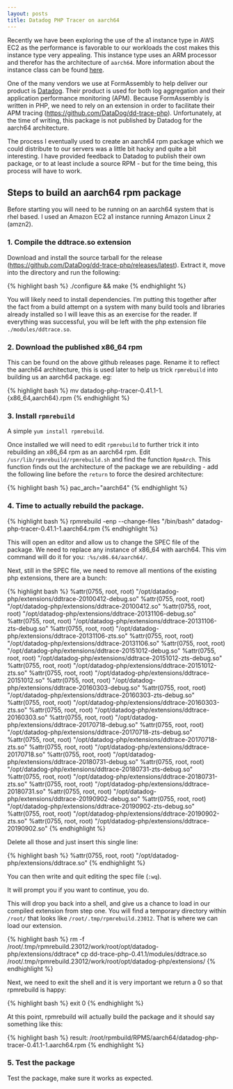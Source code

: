 ```yaml
---
layout: posts
title: Datadog PHP Tracer on aarch64
---
```


Recently we have been exploring the use of the a1 instance type in AWS EC2 as the performance is favorable to our workloads the cost makes this instance type very appealing. This instance type uses an ARM processor and therefor has the architecture of `aarch64`. More information about the instance class can be found <a href="https://aws.amazon.com/ec2/instance-types/a1/" target="_blank">here</a>.

One of the many vendors we use at FormAssembly to help deliver our product is <a href="https://www.datadoghq.com/" target="_blank">Datadog</a>. Their product is used for both log aggregation and their application performance monitoring (APM). Because FormAssembly is written in PHP, we need to rely on an extension in order to facilitate their APM tracing (<a href="https://github.com/DataDog/dd-trace-php" target="_blank">https://github.com/DataDog/dd-trace-php</a>). Unfortunately, at the time of writing, this package is not published by Datadog for the aarch64 architecture.

The process I eventually used to create an aarch64 rpm package which we could distribute to our servers was a little bit hacky and quite a bit interesting. I have provided feedback to Datadog to publish their own package, or to at least include a source RPM - but for the time being, this process will have to work.

## Steps to build an aarch64 rpm package

Before starting you will need to be running on an aarch64 system that is rhel based. I used an Amazon EC2 a1 instance running Amazon Linux 2 (amzn2).

### 1. Compile the ddtrace.so extension
Download and install the source tarball for the release (<a href="https://github.com/DataDog/dd-trace-php/releases/latest" target="_blank">https://github.com/DataDog/dd-trace-php/releases/latest</a>). Extract it, move into the directory and run the following:

{% highlight bash %}
./configure && make
{% endhighlight %}

You will likely need to install dependencies. I’m putting this together after the fact from a build attempt on a system with many build tools and libraries already installed so I will leave this as an exercise for the reader.
If everything was successful, you will be left with the php extension file `./modules/ddtrace.so`.

### 2. Download the published x86_64 rpm
This can be found on the above github releases page. Rename it to reflect the aarch64 architecture, this is used later to help us trick `rpmrebuild` into building us an aarch64 package. eg:

{% highlight bash %}
mv datadog-php-tracer-0.41.1-1.{x86_64,aarch64}.rpm
{% endhighlight %}

### 3. Install `rpmrebuild`
A simple `yum install rpmrebuild`.

Once installed we will need to edit `rpmrebuild` to further trick it into rebuilding an x86_64 rpm as an aarch64 rpm. Edit `/usr/lib/rpmrebuild/rpmrebuild.sh` and find the function `RpmArch`. This function finds out the architecture of the package we are rebuilding - add the following line before the `return` to force the desired architecture:


{% highlight bash %}
      pac_arch="aarch64"
{% endhighlight %}


### 4. Time to actually rebuild the package.

{% highlight bash %}
rpmrebuild -enp --change-files "/bin/bash" datadog-php-tracer-0.41.1-1.aarch64.rpm
{% endhighlight %}

This will open an editor and allow us to change the SPEC file of the package. We need to replace any instance of x86_64 with aarch64. This vim command will do it for you: `:%s/x86.64/aarch64/`.

Next, still in the SPEC file, we need to remove all mentions of the existing php extensions, there are a bunch:

{% highlight bash %}
%attr(0755, root, root) "/opt/datadog-php/extensions/ddtrace-20100412-debug.so"
%attr(0755, root, root) "/opt/datadog-php/extensions/ddtrace-20100412.so"
%attr(0755, root, root) "/opt/datadog-php/extensions/ddtrace-20131106-debug.so"
%attr(0755, root, root) "/opt/datadog-php/extensions/ddtrace-20131106-zts-debug.so"
%attr(0755, root, root) "/opt/datadog-php/extensions/ddtrace-20131106-zts.so"
%attr(0755, root, root) "/opt/datadog-php/extensions/ddtrace-20131106.so"
%attr(0755, root, root) "/opt/datadog-php/extensions/ddtrace-20151012-debug.so"
%attr(0755, root, root) "/opt/datadog-php/extensions/ddtrace-20151012-zts-debug.so"
%attr(0755, root, root) "/opt/datadog-php/extensions/ddtrace-20151012-zts.so"
%attr(0755, root, root) "/opt/datadog-php/extensions/ddtrace-20151012.so"
%attr(0755, root, root) "/opt/datadog-php/extensions/ddtrace-20160303-debug.so"
%attr(0755, root, root) "/opt/datadog-php/extensions/ddtrace-20160303-zts-debug.so"
%attr(0755, root, root) "/opt/datadog-php/extensions/ddtrace-20160303-zts.so"
%attr(0755, root, root) "/opt/datadog-php/extensions/ddtrace-20160303.so"
%attr(0755, root, root) "/opt/datadog-php/extensions/ddtrace-20170718-debug.so"
%attr(0755, root, root) "/opt/datadog-php/extensions/ddtrace-20170718-zts-debug.so"
%attr(0755, root, root) "/opt/datadog-php/extensions/ddtrace-20170718-zts.so"
%attr(0755, root, root) "/opt/datadog-php/extensions/ddtrace-20170718.so"
%attr(0755, root, root) "/opt/datadog-php/extensions/ddtrace-20180731-debug.so"
%attr(0755, root, root) "/opt/datadog-php/extensions/ddtrace-20180731-zts-debug.so"
%attr(0755, root, root) "/opt/datadog-php/extensions/ddtrace-20180731-zts.so"
%attr(0755, root, root) "/opt/datadog-php/extensions/ddtrace-20180731.so"
%attr(0755, root, root) "/opt/datadog-php/extensions/ddtrace-20190902-debug.so"
%attr(0755, root, root) "/opt/datadog-php/extensions/ddtrace-20190902-zts-debug.so"
%attr(0755, root, root) "/opt/datadog-php/extensions/ddtrace-20190902-zts.so"
%attr(0755, root, root) "/opt/datadog-php/extensions/ddtrace-20190902.so"
{% endhighlight %}

Delete all those and just insert this single line:

{% highlight bash %}
%attr(0755, root, root) "/opt/datadog-php/extensions/ddtrace.so"
{% endhighlight %}

You can then write and quit editing the spec file (`:wq`).

It will prompt you if you want to continue, you do.

This will drop you back into a shell, and give us a chance to load in our compiled extension from step one. You will find a temporary directory within `/root/` that looks like `/root/.tmp/rpmrebuild.23012`. That is where we can load our extension.

{% highlight bash %}
rm -f /root/.tmp/rpmrebuild.23012/work/root/opt/datadog-php/extensions/ddtrace*
cp dd-trace-php-0.41.1/modules/ddtrace.so /root/.tmp/rpmrebuild.23012/work/root/opt/datadog-php/extensions/
{% endhighlight %}

Next, we need to exit the shell and it is very important we return a 0 so that rpmrebuild is happy:

{% highlight bash %}
exit 0
{% endhighlight %}

At this point, rpmrebuild will actually build the package and it should say something like this:

{% highlight bash %}
result: /root/rpmbuild/RPMS/aarch64/datadog-php-tracer-0.41.1-1.aarch64.rpm
{% endhighlight %}

### 5. Test the package
Test the package, make sure it works as expected.
